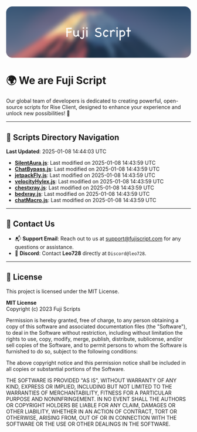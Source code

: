 ![Banner](.github/b.webp)

# 🌍 **We are Fuji Script**

Our global team of developers is dedicated to creating powerful, open-source scripts for Rise Client, designed to enhance your experience and unlock new possibilities! 🌟

---
<!-- SCRIPTS_NAVIGATION_START -->
## 📂 **Scripts Directory Navigation**

**Last Updated**: 2025-01-08 14:44:03 UTC

- **[SilentAura.js](scripts/SilentAura.js)**: Last modified on 2025-01-08 14:43:59 UTC
- **[ChatBypass.js](scripts/ChatBypass.js)**: Last modified on 2025-01-08 14:43:59 UTC
- **[jetpackFly.js](scripts/jetpackFly.js)**: Last modified on 2025-01-08 14:43:59 UTC
- **[velocityHylex.js](scripts/velocityHylex.js)**: Last modified on 2025-01-08 14:43:59 UTC
- **[chestxray.js](scripts/chestxray.js)**: Last modified on 2025-01-08 14:43:59 UTC
- **[bedxray.js](scripts/bedxray.js)**: Last modified on 2025-01-08 14:43:59 UTC
- **[chatMacro.js](scripts/chatMacro.js)**: Last modified on 2025-01-08 14:43:59 UTC

<!-- SCRIPTS_NAVIGATION_END -->

---

## 💬 **Contact Us**  
- 📬 **Support Email**: Reach out to us at [support@fujiscript.com](mailto:support@fujiscript.com) for any questions or assistance.  
- 💬 **Discord**: Contact **Leo728** directly at `Discord@leo728`.

---

## 📜 **License**

This project is licensed under the MIT License.  

**MIT License**  
Copyright (c) 2023 Fuji Scripts  

Permission is hereby granted, free of charge, to any person obtaining a copy of this software and associated documentation files (the "Software"), to deal in the Software without restriction, including without limitation the rights to use, copy, modify, merge, publish, distribute, sublicense, and/or sell copies of the Software, and to permit persons to whom the Software is furnished to do so, subject to the following conditions:  

The above copyright notice and this permission notice shall be included in all copies or substantial portions of the Software.  

THE SOFTWARE IS PROVIDED "AS IS", WITHOUT WARRANTY OF ANY KIND, EXPRESS OR IMPLIED, INCLUDING BUT NOT LIMITED TO THE WARRANTIES OF MERCHANTABILITY, FITNESS FOR A PARTICULAR PURPOSE AND NONINFRINGEMENT. IN NO EVENT SHALL THE AUTHORS OR COPYRIGHT HOLDERS BE LIABLE FOR ANY CLAIM, DAMAGES OR OTHER LIABILITY, WHETHER IN AN ACTION OF CONTRACT, TORT OR OTHERWISE, ARISING FROM, OUT OF OR IN CONNECTION WITH THE SOFTWARE OR THE USE OR OTHER DEALINGS IN THE SOFTWARE.  
